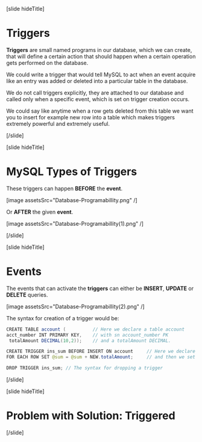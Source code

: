 [slide hideTitle]

# Triggers

**Triggers** are small named programs in our database, which we can create, that will define a certain action that should happen when a certain operation gets performed on the database.

We could write a trigger that would tell MySQL to act when an event acquire like an entry was added or deleted into a particular table in the database. 

We do not call triggers explicitly, they are attached to our database and called only when a specific event, which is set on trigger creation occurs.

We could say like anytime when a row gets deleted from this table we want you to insert for example new row into a table which makes triggers extremely powerful аnd extremely useful.

[/slide]

[slide hideTitle]

# MySQL Types of Triggers

These triggers can happen **BEFORE** the **event**.

[image assetsSrc="Database-Programabillity.png" /]

Or **AFTER** the given **event**.

[image assetsSrc="Database-Programabillity(1).png" /]

[/slide]

[slide hideTitle]

# Events

The events that can activate the **triggers** can either be **INSERT**, **UPDATE** or **DELETE** queries.

[image assetsSrc="Database-Programabillity(2).png" /]

The syntax for creation of a trigger would be: 

```java
CREATE TABLE account (          // Here we declare a table account
acct_number INT PRIMARY KEY,    // with sn account_number PK
 totalAmount DECIMAL(10,2));    // and a totalAmount DECIMAL.

CREATE TRIGGER ins_sum BEFORE INSERT ON account     // Here we declare a BEFORE INSERT Trigger on the table account
FOR EACH ROW SET @sum = @sum + NEW.totalAmount;     // and then we set the sum to each rool to be equal to the sum and the new total amount

DROP TRIGGER ins_sum; // The syntax for dropping a trigger
```

[/slide]

[slide hideTitle]
# Problem with Solution: Triggered

[/slide]
